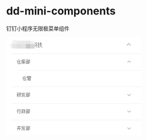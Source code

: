 # dd-mini-components
钉钉小程序无限极菜单组件


![image](https://raw.githubusercontent.com/ithinkyang/dd-mini-components/master/menu.png)
